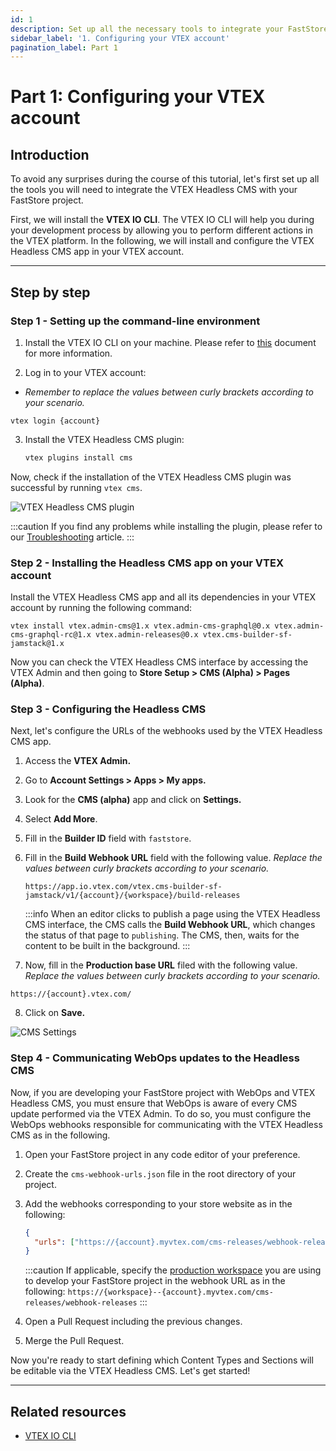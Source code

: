 ```yaml
---
id: 1
description: Set up all the necessary tools to integrate your FastStore project with the VTEX Headless CMS.
sidebar_label: '1. Configuring your VTEX account'
pagination_label: Part 1
---
```


# Part 1: Configuring your VTEX account

## Introduction

To avoid any surprises during the course of this tutorial, let's first set up all the tools you will need to integrate the VTEX Headless CMS with your FastStore project.

First, we will install the **VTEX IO CLI**. The VTEX IO CLI will help you during your development process by allowing you to perform different actions in the VTEX platform. In the following, we will install and configure the VTEX Headless CMS app in your VTEX account.

---

## Step by step

### Step 1 - Setting up the command-line environment

1. Install the VTEX IO CLI on your machine. Please refer to [this](https://developers.vtex.com/vtex-developer-docs/docs/vtex-io-documentation-vtex-io-cli-install) document for more information.

2. Log in to your VTEX account:

- _Remember to replace the values between curly brackets according to your scenario._

```
vtex login {account}
```

3. Install the VTEX Headless CMS plugin:

   ```sh
   vtex plugins install cms
   ```

Now, check if the installation of the VTEX Headless CMS plugin was successful by running `vtex cms`.

![VTEX Headless CMS plugin](https://vtexhelp.vtexassets.com/assets/docs/src/CMSPluginCLI___63a1f4d454fd5d42353d5ee276028962.png)

:::caution
If you find any problems while installing the plugin, please refer to our [Troubleshooting](/tutorials/cms/Troubleshooting) article.
:::

### Step 2 - Installing the Headless CMS app on your VTEX account

Install the VTEX Headless CMS app and all its dependencies in your VTEX account by running the following command:

```
vtex install vtex.admin-cms@1.x vtex.admin-cms-graphql@0.x vtex.admin-cms-graphql-rc@1.x vtex.admin-releases@0.x vtex.cms-builder-sf-jamstack@1.x
```

Now you can check the VTEX Headless CMS interface by accessing the VTEX Admin and then going to **Store Setup > CMS (Alpha) > Pages (Alpha)**.

### Step 3 - Configuring the Headless CMS

Next, let's configure the URLs of the webhooks used by the VTEX Headless CMS app.

1. Access the **VTEX Admin.**
2. Go to **Account Settings > Apps > My apps.**
3. Look for the **CMS (alpha)** app and click on **Settings.**
4. Select **Add More**.
5. Fill in the **Builder ID** field with `faststore`.
6. Fill in the **Build Webhook URL** field with the following value. _Replace the values between curly brackets according to your scenario._

   ```
   https://app.io.vtex.com/vtex.cms-builder-sf-jamstack/v1/{account}/{workspace}/build-releases
   ```

   :::info
   When an editor clicks to publish a page using the VTEX Headless CMS interface, the CMS calls the **Build Webhook URL**, which changes the status of that page to `publishing`. The CMS, then, waits for the content to be built in the background.
   :::

7. Now, fill in the **Production base URL** filed with the following value. _Replace the values between curly brackets according to your scenario._

```
https://{account}.vtex.com/
```

8. Click on **Save.**

![CMS Settings](https://vtexhelp.vtexassets.com/assets/docs/src/cms-settings2___54ec9a22584b5aad09d0b403993cbee2.png)

### Step 4 - Communicating WebOps updates to the Headless CMS

Now, if you are developing your FastStore project with WebOps and VTEX Headless CMS, you must ensure that WebOps is aware of every CMS update performed via the VTEX Admin. To do so, you must configure the WebOps webhooks responsible for communicating with the VTEX Headless CMS as in the following.

1. Open your FastStore project in any code editor of your preference.
2. Create the `cms-webhook-urls.json` file in the root directory of your project.
3. Add the webhooks corresponding to your store website as in the following:

   ```json title="cms-webhook-urls.json"
   {
     "urls": ["https://{account}.myvtex.com/cms-releases/webhook-releases"]
   }
   ```

   :::caution
   If applicable, specify the [production workspace](https://developers.vtex.com/vtex-developer-docs/docs/vtex-io-documentation-workspace) you are using to develop your FastStore project in the webhook URL as in the following: `https://{workspace}--{account}.myvtex.com/cms-releases/webhook-releases`
   :::

4. Open a Pull Request including the previous changes.
5. Merge the Pull Request.

Now you're ready to start defining which Content Types and Sections will be editable via the VTEX Headless CMS. Let's get started!

---

## Related resources

- [VTEX IO CLI](https://developers.vtex.com/vtex-developer-docs/docs/vtex-io-documentation-vtex-io-cli-installation-and-command-reference)
